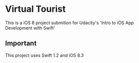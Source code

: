 # Virtual Tourist
This is a iOS 8 project submition for Udacity's 'Intro to iOS App Development with Swift'


## Important
This project uses Swift 1.2 and iOS 8.3